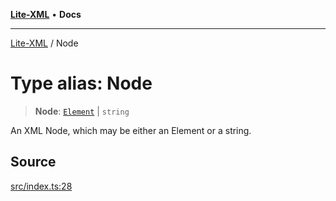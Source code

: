 [**Lite-XML**](../README.md) • **Docs**

***

[Lite-XML](../globals.md) / Node

# Type alias: Node

> **Node**: [`Element`](../interfaces/Element.md) \| `string`

An XML Node, which may be either an Element or a string.

## Source

[src/index.ts:28](https://github.com/softcraft-development/lite-xml/blob/8f8886c100c793279a5681ca4e5b0947f8c0715c/src/index.ts#L28)
